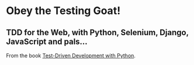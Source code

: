 # Obey the Testing Goat!
## TDD for the Web, with Python, Selenium, Django, JavaScript and pals...

From the book [Test-Driven Development with Python][1].



[1]: http://www.obeythetestinggoat.com/pages/book.html#toc